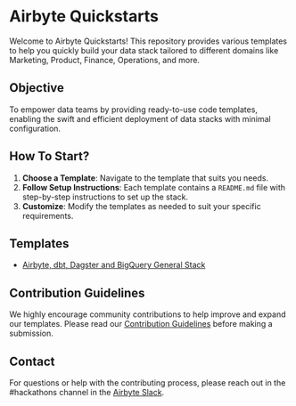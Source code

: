 # Airbyte Quickstarts

Welcome to Airbyte Quickstarts! This repository provides various templates to help you quickly build your data stack tailored to different domains like Marketing, Product, Finance, Operations, and more.

## Objective

To empower data teams by providing ready-to-use code templates, enabling the swift and efficient deployment of data stacks with minimal configuration.

## How To Start?

1. **Choose a Template**: Navigate to the template that suits you needs.
2. **Follow Setup Instructions**: Each template contains a `README.md` file with step-by-step instructions to set up the stack.
3. **Customize**: Modify the templates as needed to suit your specific requirements.

## Templates

- [Airbyte, dbt, Dagster and BigQuery General Stack](./airbyte_dbt_dagster)

## Contribution Guidelines

We highly encourage community contributions to help improve and expand our templates. Please read our [Contribution Guidelines](CONTRIBUTING.md) before making a submission.

## Contact

For questions or help with the contributing process, please reach out in the #hackathons channel in the [Airbyte Slack](https://airbytehq.slack.com/).